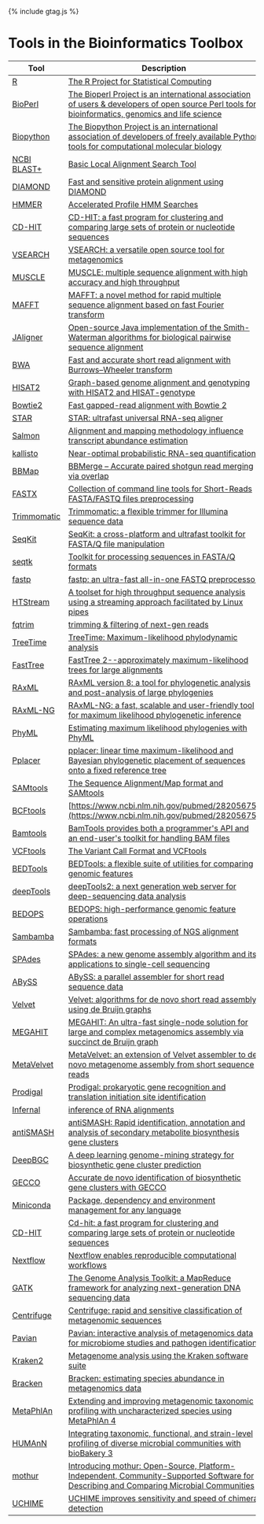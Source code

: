 {% include gtag.js %}

# Tools in the Bioinformatics Toolbox

| Tool | Description |
| ---- | ----------- |
| [R](https://cloud.r-project.org/) | [The R Project for Statistical Computing](https://www.r-project.org/) |
| [BioPerl](https://bioperl.org/) | [The Bioperl Project is an international association of users & developers of open source Perl tools for bioinformatics, genomics and life science](https://bioperl.org/) |
| [Biopython](https://biopython.org/) | [The Biopython Project is an international association of developers of freely available Python tools for computational molecular biology]() |
| [NCBI BLAST+](https://blast.ncbi.nlm.nih.gov/Blast.cgi?PAGE_TYPE=BlastDocs&DOC_TYPE=Download) | [Basic Local Alignment Search Tool](https://www.ncbi.nlm.nih.gov/pubmed/2231712) |
| [DIAMOND](http://diamondsearch.org) | [Fast and sensitive protein alignment using DIAMOND](https://www.ncbi.nlm.nih.gov/pubmed/25402007) |
| [HMMER](http://hmmer.org/) | [Accelerated Profile HMM Searches](https://www.ncbi.nlm.nih.gov/pubmed/22039361) |
| [CD-HIT](http://weizhongli-lab.org/cd-hit/)  | [CD-HIT: a fast program for clustering and comparing large sets of protein or nucleotide sequences](https://www.ncbi.nlm.nih.gov/pubmed/16731699)  |
| [VSEARCH](https://github.com/torognes/vsearch)  | [VSEARCH: a versatile open source tool for metagenomics](https://pubmed.ncbi.nlm.nih.gov/27781170/)  |
| [MUSCLE](https://www.drive5.com/muscle/) | [MUSCLE: multiple sequence alignment with high accuracy and high throughput](https://www.ncbi.nlm.nih.gov/pubmed/15034147) |
| [MAFFT](https://mafft.cbrc.jp/alignment/software/) | [MAFFT: a novel method for rapid multiple sequence alignment based on fast Fourier transform](https://www.ncbi.nlm.nih.gov/pubmed/12136088) |
| [JAligner](https://github.com/ahmedmoustafa/JAligner) | [Open-source Java implementation of the Smith-Waterman algorithms for biological pairwise sequence alignment](http://jaligner.sourceforge.net/) |
| [BWA](https://github.com/lh3/bwa) | [Fast and accurate short read alignment with Burrows–Wheeler transform](https://www.ncbi.nlm.nih.gov/pubmed/19451168) |
| [HISAT2](http://daehwankimlab.github.io/hisat2/) | [Graph-based genome alignment and genotyping with HISAT2 and HISAT-genotype](https://www.ncbi.nlm.nih.gov/pubmed/31375807) |
| [Bowtie2](http://bowtie-bio.sourceforge.net/bowtie2/) | [Fast gapped-read alignment with Bowtie 2](https://www.ncbi.nlm.nih.gov/pubmed/22388286) |
| [STAR](https://github.com/alexdobin/STAR) | [STAR: ultrafast universal RNA-seq aligner](https://www.ncbi.nlm.nih.gov/pubmed/23104886) |
| [Salmon](https://combine-lab.github.io/salmon/) | [Alignment and mapping methodology influence transcript abundance estimation](https://doi.org/10.1101/657874) |
| [kallisto](https://pachterlab.github.io/kallisto/) | [Near-optimal probabilistic RNA-seq quantification](https://www.ncbi.nlm.nih.gov/pubmed/27043002) |
| [BBMap](https://sourceforge.net/projects/bbmap/) | [BBMerge – Accurate paired shotgun read merging via overlap](https://www.ncbi.nlm.nih.gov/pubmed/29073143) |
| [FASTX](https://github.com/agordon/fastx_toolkit) | [Collection of command line tools for Short-Reads FASTA/FASTQ files preprocessing](http://hannonlab.cshl.edu/fastx_toolkit/) |
| [Trimmomatic](https://github.com/timflutre/trimmomatic) | [Trimmomatic: a flexible trimmer for Illumina sequence data](https://www.ncbi.nlm.nih.gov/pubmed/24695404) |
| [SeqKit](https://bioinf.shenwei.me/seqkit/) | [SeqKit: a cross-platform and ultrafast toolkit for FASTA/Q file manipulation](https://www.ncbi.nlm.nih.gov/pubmed/27706213) |
| [seqtk](https://github.com/lh3/seqtk) | [Toolkit for processing sequences in FASTA/Q formats](https://github.com/lh3/seqtk) | 
| [fastp](https://github.com/OpenGene/fastp) | [fastp: an ultra-fast all-in-one FASTQ preprocessor](https://www.ncbi.nlm.nih.gov/pubmed/30423086) |
| [HTStream](https://github.com/ibest/HTStream.git) | [A toolset for high throughput sequence analysis using a streaming approach facilitated by Linux pipes](https://ibest.github.io/HTStream/) |
| [fqtrim](https://ccb.jhu.edu/software/fqtrim/) | [trimming & filtering of next-gen reads](https://ccb.jhu.edu/software/fqtrim/)  |
| [TreeTime](https://github.com/neherlab/treetime) | [TreeTime: Maximum-likelihood phylodynamic analysis](https://www.ncbi.nlm.nih.gov/pubmed/29340210) |
| [FastTree](http://www.microbesonline.org/fasttree/) | [FastTree 2--approximately maximum-likelihood trees for large alignments](https://www.ncbi.nlm.nih.gov/pubmed/20224823) |
| [RAxML](https://github.com/stamatak/standard-RAxML.git) | [RAxML version 8: a tool for phylogenetic analysis and post-analysis of large phylogenies](https://www.ncbi.nlm.nih.gov/pubmed/24451623) |
| [RAxML-NG](https://github.com/amkozlov/raxml-ng) | [RAxML-NG: a fast, scalable and user-friendly tool for maximum likelihood phylogenetic inference](https://www.ncbi.nlm.nih.gov/pubmed/31070718) | 
| [PhyML](https://github.com/stephaneguindon/phyml.git) | [Estimating maximum likelihood phylogenies with PhyML](https://www.ncbi.nlm.nih.gov/pubmed/19378142) |
| [Pplacer](https://matsen.fhcrc.org/pplacer/) | [pplacer: linear time maximum-likelihood and Bayesian phylogenetic placement of sequences onto a fixed reference tree](https://www.ncbi.nlm.nih.gov/pubmed/21034504) |
| [SAMtools](https://github.com/samtools/samtools) | [The Sequence Alignment/Map format and SAMtools](https://www.ncbi.nlm.nih.gov/pubmed/19505943) |
| [BCFtools](https://github.com/samtools/bcftools) | [https://www.ncbi.nlm.nih.gov/pubmed/28205675](https://www.ncbi.nlm.nih.gov/pubmed/28205675) |
| [Bamtools](https://github.com/pezmaster31/bamtools) | [BamTools provides both a programmer's API and an end-user's toolkit for handling BAM files](https://github.com/pezmaster31/bamtools/wiki) |
| [VCFtools](https://github.com/vcftools/vcftools) | [The Variant Call Format and VCFtools](https://www.ncbi.nlm.nih.gov/pubmed/21653522) |
| [BEDTools](https://github.com/arq5x/bedtools2) | [BEDTools: a flexible suite of utilities for comparing genomic features](https://www.ncbi.nlm.nih.gov/pubmed/20110278) |
| [deepTools](https://github.com/deeptools/deepTools) | [deepTools2: a next generation web server for deep-sequencing data analysis](https://www.ncbi.nlm.nih.gov/pubmed/27079975) |
| [BEDOPS](https://github.com/bedops/bedops) |  [BEDOPS: high-performance genomic feature operations](https://www.ncbi.nlm.nih.gov/pubmed/22576172) |
| [Sambamba](https://github.com/biod/sambamba) | [Sambamba: fast processing of NGS alignment formats](https://www.ncbi.nlm.nih.gov/pubmed/25697820) | 
| [SPAdes](https://github.com/ablab/spades) | [SPAdes: a new genome assembly algorithm and its applications to single-cell sequencing](https://www.ncbi.nlm.nih.gov/pubmed/22506599) |
| [ABySS](https://github.com/bcgsc/abyss) | [ABySS: a parallel assembler for short read sequence data](https://www.ncbi.nlm.nih.gov/pubmed/19251739) |
| [Velvet](https://github.com/dzerbino/velvet) | [Velvet: algorithms for de novo short read assembly using de Bruijn graphs](https://www.ncbi.nlm.nih.gov/pubmed/18349386) |
| [MEGAHIT](https://github.com/voutcn/megahit) | [MEGAHIT: An ultra-fast single-node solution for large and complex metagenomics assembly via succinct de Bruijn graph](https://www.ncbi.nlm.nih.gov/pubmed/25609793) |
| [MetaVelvet](http://metavelvet.dna.bio.keio.ac.jp/) | [MetaVelvet: an extension of Velvet assembler to de novo metagenome assembly from short sequence reads](https://www.ncbi.nlm.nih.gov/pubmed/22821567) |
| [Prodigal](https://github.com/hyattpd/Prodigal) | [Prodigal: prokaryotic gene recognition and translation initiation site identification](https://www.ncbi.nlm.nih.gov/pubmed/20211023) |
| [Infernal](http://eddylab.org/infernal/) | [inference of RNA alignments](https://www.ncbi.nlm.nih.gov/pubmed/24008419) |
| [antiSMASH](https://antismash.secondarymetabolites.org/) | [antiSMASH: Rapid identification, annotation and analysis of secondary metabolite biosynthesis gene clusters](https://pubmed.ncbi.nlm.nih.gov/21672958/) |
| [DeepBGC](https://github.com/Merck/deepbgc) | [A deep learning genome-mining strategy for biosynthetic gene cluster prediction](https://www.ncbi.nlm.nih.gov/pubmed/31400112) |
| [GECCO](https://gecco.embl.de/) | [Accurate de novo identification of biosynthetic gene clusters with GECCO](https://doi.org/10.1101/2021.05.03.442509) |
| [Miniconda](https://docs.conda.io/en/latest/miniconda.html) | [Package, dependency and environment management for any language](https://docs.conda.io/en/latest/) |
| [CD-HIT](https://github.com/weizhongli/cdhit) | [Cd-hit: a fast program for clustering and comparing large sets of protein or nucleotide sequences](https://www.ncbi.nlm.nih.gov/pubmed/16731699) |
| [Nextflow](https://www.nextflow.io/) | [Nextflow enables reproducible computational workflows](https://pubmed.ncbi.nlm.nih.gov/28398311/) |
| [GATK](https://gatk.broadinstitute.org/hc/en-us) | [The Genome Analysis Toolkit: a MapReduce framework for analyzing next-generation DNA sequencing data](https://pubmed.ncbi.nlm.nih.gov/20644199/) |
| [Centrifuge](https://github.com/DaehwanKimLab/centrifuge) | [Centrifuge: rapid and sensitive classification of metagenomic sequences](https://pubmed.ncbi.nlm.nih.gov/27852649/) |
| [Pavian](https://github.com/fbreitwieser/pavian) | [Pavian: interactive analysis of metagenomics data for microbiome studies and pathogen identification](https://pubmed.ncbi.nlm.nih.gov/31553437/) |
| [Kraken2](https://github.com/DerrickWood/kraken2) | [Metagenome analysis using the Kraken software suite](https://pubmed.ncbi.nlm.nih.gov/36171387/) |
| [Bracken](https://github.com/jenniferlu717/Bracken) | [Bracken: estimating species abundance in metagenomics data](https://doi.org/10.7717/peerj-cs.104) |
| [MetaPhlAn](https://github.com/biobakery/MetaPhlAn) | [Extending and improving metagenomic taxonomic profiling with uncharacterized species using MetaPhlAn 4](https://pubmed.ncbi.nlm.nih.gov/36823356/) |
| [HUMAnN](https://huttenhower.sph.harvard.edu/humann/) | [Integrating taxonomic, functional, and strain-level profiling of diverse microbial communities with bioBakery 3](https://pubmed.ncbi.nlm.nih.gov/33944776/) | 
| [mothur](https://mothur.org/) | [Introducing mothur: Open-Source, Platform-Independent, Community-Supported Software for Describing and Comparing Microbial Communities](https://pubmed.ncbi.nlm.nih.gov/19801464/) |
| [UCHIME](http://drive5.com/usearch/manual/uchime_algo.html) | [UCHIME improves sensitivity and speed of chimera detection](https://pubmed.ncbi.nlm.nih.gov/21700674/) |
